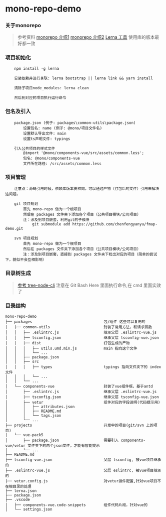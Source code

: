 # mono-repo-demo

### 关于monorepo
>参考资料
>[monorepo 介绍1](https://www.zhihu.com/question/318476028/answer/1895685159)
>[monorepo 介绍2](https://blog.csdn.net/qiwoo_weekly/article/details/115713366)
>[Lerna 工具](https://segmentfault.com/a/1190000019350611)
>使用库的版本最好都一致


### 项目初始化
```
    npm install -g lerna

    安装依赖并进行关联: lerna bootstrap || lerna link && yarn install

    清除子项目node_modules: lerna clean

    然后到对应的项目执行运行命令
```

### 包名及引入
```
    package.json (例子: packages\common-utils\package.json)
        设置包名: name (例子: @mono/项目文件名)
        设置默认导出文件: main
        设置ts声明文件: typings

    引入公共项目的样式文件
        @import '@mono/components-vue/src/assets/common.less';
        包名: @mono/components-vue
        文件所在路径: /src/assets/common.less
```

### 项目管理
```
    注意点：源码引用时候，依赖库版本要相同。可以通过产物（打包后的文件）引用来解决这问题。

    git 项目规划
        首先 mono-repo 做为一个根项目
        然后在 packages 文件夹下添加各个项目（公共项目模块/公司项目）
        注：涉及到项目嵌套，利用git的子模块
            git submodule add https://github.com/chenfengyanyu/fmap-demo.git

    svn 项目规划
        首先 mono-repo 做为一个根项目
        然后在 packages 文件夹下添加各个项目（公共项目模块/公司项目）
        注：涉及到项目嵌套，直接到 packages 文件夹下检出对应的项目（简单的尝试下，貌似不会互相影响）
```


### 目录树生成
>[参考 tree-node-cli](https://www.cnblogs.com/wonz/p/13578242.html)
>注意在 Git Bash Here 里面执行命令,在 cmd 里面实效了


### 目录结构
```
mono-repo-demo
├── packages                                包/组件 这些可以复用的
│   ├── common-utils                        封装了常用方法，和请求函数
│   │   ├── .eslintrc.js                    继承父层 .eslintrc-vue.js
│   │   ├── tsconfig.json                   继承父层 tsconfig-vue.json
│   │   ├── dist                            打包生成的产物
│   │   │   ├── utils.umd.min.js            main 指向这个文件
│   │   │   └── ...
│   │   ├── package.json
│   │   ├── src
│   │   │   ├── types                       typings 指向文件夹下的 index 文件
│   │   │   └── ...
│   │   └── ...
│   └── components-vue                      封装了vue组件框，基于antd
│       ├── .eslintrc.js                    继承父层 .eslintrc-vue.js
│       ├── tsconfig.json                   继承父层 tsconfig-vue.json
│       ├── vetur                           组件对应的字段说明(代码提示用)
│       │   ├── attributes.json
│       │   ├── README.md
│       │   └── tags.json
│       └── ...
├── projects                                开发中的项目(git/svn 上的项目)
│   └── vue-pack5
│       ├── package.json                    需要引入 components-vue/vetur 文件夹下的两个json文件，才能有智能提示
│       └── ...
├── README.md
├── tsconfig-vue.json                       父层 tsconfig, 被vue项目继承的
├── .eslintrc-vue.js                        父层 eslintrc, 被vue项目继承的
├── vetur.config.js                         对vetur插件配置,针对vue项目不在根目录的处理
├── lerna.json
├── package.json
├── .vscode
│   ├── components-vue.code-snippets        组件代码片段，针对vue的
│   └── settings.json
```
